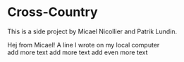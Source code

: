 # Cross-Country
This is a side project by Micael Nicollier and Patrik Lundin.

Hej from Micael!
A line I wrote on my local computer  
add more text 
add more text 
add even more text 
